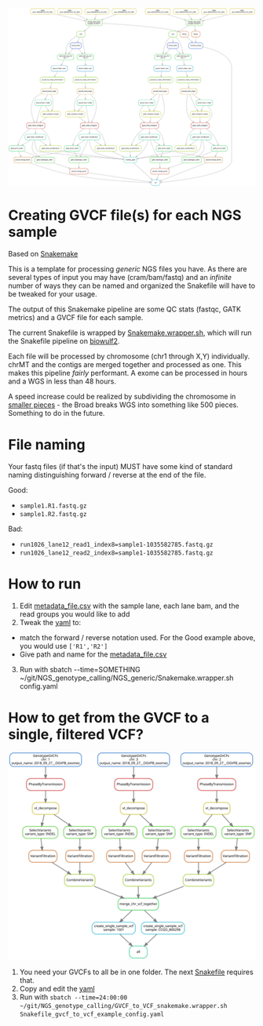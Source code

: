 ![](workflow.svg)

# Creating GVCF file(s) for each NGS sample

Based on [Snakemake](https://snakemake.readthedocs.io)

This is a template for processing *generic* NGS files you have. As there are several types of input you may have (cram/bam/fastq) and an *infinite* number of ways they can be named and organized the Snakefile will have to be tweaked for your usage. 

The output of this Snakemake pipeline are some QC stats (fastqc, GATK metrics) and a GVCF file for each sample. 

The current Snakefile is wrapped by [Snakemake.wrapper.sh](https://github.com/davemcg/NGS_genotype_calling/blob/master/NGS_generic/Snakemake.wrapper.sh), which will run the Snakefile pipeline on [biowulf2](hpc.nih.gov).

Each file will be processed by chromosome (chr1 through X,Y) individually. chrMT and the contigs are merged together and processed as one. This makes this pipeline *fairly* performant. A exome can be processed in hours and a WGS in less than 48 hours. 

A speed increase could be realized by subdividing the chromosome in [smaller pieces](https://gatkforums.broadinstitute.org/gatk/discussion/10215/intervals-and-interval-lists) - the Broad breaks WGS into something like 500 pieces. Something to do in the future. 

# File naming

Your fastq files (if that's the input) MUST have some kind of standard naming distinguishing forward / reverse at the end of the file.

Good:
 - `sample1.R1.fastq.gz`
 - `sample1.R2.fastq.gz`
 
Bad:
  - `run1026_lane12_read1_index8=sample1-1035582785.fastq.gz`
  - `run1026_lane12_read2_index8=sample1-1035582785.fastq.gz`

# How to run
1. Edit [metadata_file.csv](metadata_file.csv) with the sample lane, each lane bam, and the read groups you would like to add
2. Tweak the [yaml](config.yaml) to:
  - match the forward / reverse notation used. For the Good example above, you would use `['R1','R2']`
  - Give path and name for the [metadata_file.csv](metadata_file.csv)
3. Run with sbatch --time=SOMETHING ~/git/NGS_genotype_calling/NGS_generic/Snakemake.wrapper.sh config.yaml

# How to get from the GVCF to a single, filtered VCF?

![](gvcf_dag.svg)

1. You need your GVCFs to all be in one folder. The next [Snakefile](../src/Snakefile_gvcf_to_vcf) requires that.
2. Copy and edit the [yaml](../src/Snakefile_gvcf_to_vcf_example_config.yaml)
3. Run with `sbatch --time=24:00:00 ~/git/NGS_genotype_calling/GVCF_to_VCF_snakemake.wrapper.sh Snakefile_gvcf_to_vcf_example_config.yaml`
